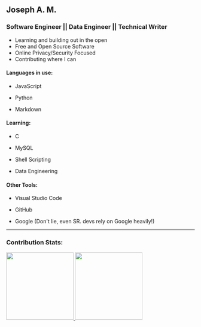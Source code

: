## Joseph A. M. 
### Software Engineer || Data Engineer || Technical Writer

* Learning and building out in the open
* Free and Open Source Software
* Online Privacy/Security Focused
* Contributing where I can




#### Languages in use: 
- JavaScript

- Python

- Markdown


#### Learning:
- C

- MySQL

- Shell Scripting

- Data Engineering



#### Other Tools:


- Visual Studio Code

- GitHub

- Google (Don't lie, even SR. devs rely on Google heavily!)


<hr>

### Contribution Stats:

<p align-items="center">
<a href="https://github.com/josamontiel">
  <img height="180em" src="https://github-readme-stats-eight-theta.vercel.app/api?username=josamontiel&show_icons=true&theme=dracula&include_all_commits=true&count_private=true"/>
  <img height="180em" src="https://github-readme-stats-eight-theta.vercel.app/api/top-langs/?username=josamontiel&layout=compact&langs_count=8&theme=dracula"/>
</a>
</p>
